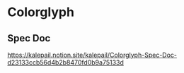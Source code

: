 # Colorglyph
## Spec Doc
https://kalepail.notion.site/kalepail/Colorglyph-Spec-Doc-d23133ccb56d4b2b8470fd0b9a75133d
